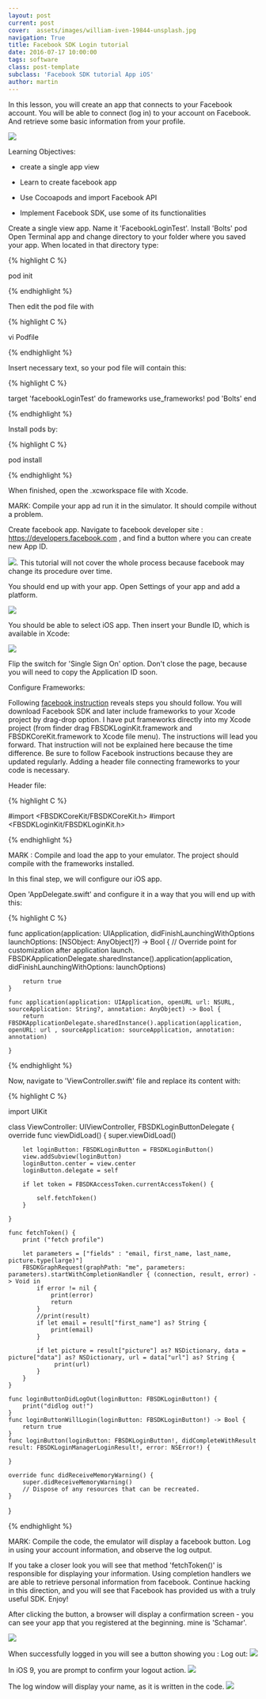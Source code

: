 ```yaml
---
layout: post
current: post
cover:  assets/images/william-iven-19844-unsplash.jpg
navigation: True
title: Facebook SDK Login tutorial
date: 2016-07-17 10:00:00
tags: software
class: post-template
subclass: 'Facebook SDK tutorial App iOS'
author: martin
---
```


In this lesson, you will create an app that connects to your Facebook account. You will be able to connect (log in) to your account on Facebook. And retrieve some basic information from your profile.

![](https://dl.dropboxusercontent.com/s/nsxmaw6ouftry2i/finalAppFacebookLogin.png)

Learning Objectives:

- create a single app view

- Learn to create facebook app

- Use Cocoapods and import Facebook API

- Implement Facebook SDK, use some of its functionalities


Create a single view app. Name it 'FacebookLoginTest'.
Install 'Bolts' pod
Open Terminal app and change directory to your folder where you saved your app.
When located in that directory type:

{% highlight C %}

pod init

{% endhighlight %}


Then edit the pod file with

{% highlight C %}

vi Podfile

{% endhighlight %}

Insert necessary text, so your pod file will contain this:

{% highlight C %}

target 'facebookLoginTest' do
frameworks
  use_frameworks!
  pod 'Bolts'
end

{% endhighlight %}


Install pods by:

{% highlight C %}

pod install

{% endhighlight %}

When finished, open the .xcworkspace file with Xcode.

MARK: Compile your app ad run it in the simulator. It should compile without a problem.


Create facebook app.
Navigate to facebook developer site : https://developers.facebook.com , and find a button where you can create new App ID.

![](https://dl.dropboxusercontent.com/s/9rly2lsr7di1x4o/facebookdeveloper%20new%20app%20ID.png). This tutorial will not cover the whole process because facebook may change its procedure over time.


You should end up with your app. Open Settings of your app and add a platform.

![](https://dl.dropboxusercontent.com/s/00p7yxa1xbsu796/facebook%20new%20platform.png)

You should be able to select iOS app. Then insert your Bundle ID, which is available in Xcode:

![](https://dl.dropboxusercontent.com/s/4edngr9y67p66iu/bundleID%20xcode.png)


Flip the switch for 'Single Sign On' option.
Don't close the page, because you will need to copy the Application ID soon.


Configure Frameworks:

Following [facebook instruction](https://developers.facebook.com/docs/ios/getting-started)  reveals steps you should follow. You will download Facebook SDK and later include frameworks to your Xcode project by drag-drop option. I have put frameworks directly into my Xcode project (from finder drag FBSDKLoginKit.framework and FBSDKCoreKit.framework to Xcode file menu). The instructions will lead you forward. That instruction will not be explained here because the time difference. Be sure to follow Facebook instructions because they are updated regularly.
Adding a header file connecting frameworks to your code is necessary.

Header file:

{% highlight C %}

#import <FBSDKCoreKit/FBSDKCoreKit.h>
#import <FBSDKLoginKit/FBSDKLoginKit.h>

{% endhighlight %}

MARK : Compile and load the app to your emulator. The project should compile with the frameworks installed.


In this final step, we will configure our iOS app.

Open 'AppDelegate.swift' and configure it in a way that you will end up with this:


{% highlight C %}

func application(application: UIApplication, didFinishLaunchingWithOptions launchOptions: [NSObject: AnyObject]?) -> Bool {
        // Override point for customization after application launch.
        FBSDKApplicationDelegate.sharedInstance().application(application, didFinishLaunchingWithOptions: launchOptions)

        return true
    }

    func application(application: UIApplication, openURL url: NSURL, sourceApplication: String?, annotation: AnyObject) -> Bool {
        return FBSDKApplicationDelegate.sharedInstance().application(application, openURL: url , sourceApplication: sourceApplication, annotation: annotation)

    }

{% endhighlight %}


Now, navigate to 'ViewController.swift' file and replace its content with:

{% highlight C %}

import UIKit

class ViewController: UIViewController, FBSDKLoginButtonDelegate {
    override func viewDidLoad() {
        super.viewDidLoad()


        let loginButton: FBSDKLoginButton = FBSDKLoginButton()
        view.addSubview(loginButton)
        loginButton.center = view.center
        loginButton.delegate = self

        if let token = FBSDKAccessToken.currentAccessToken() {

            self.fetchToken()
        }

    }

    func fetchToken() {
        print ("fetch profile")

        let parameters = ["fields" : "email, first_name, last_name, picture.type(large)"]
        FBSDKGraphRequest(graphPath: "me", parameters: parameters).startWithCompletionHandler { (connection, result, error) -> Void in
            if error != nil {
                print(error)
                return
            }
            //print(result)
            if let email = result["first_name"] as? String {
                print(email)
            }

            if let picture = result["picture"] as? NSDictionary, data = picture["data"] as? NSDictionary, url = data["url"] as? String {
                 print(url)
            }
        }
    }

    func loginButtonDidLogOut(loginButton: FBSDKLoginButton!) {
        print("didlog out!")
    }
    func loginButtonWillLogin(loginButton: FBSDKLoginButton!) -> Bool {
        return true
    }
    func loginButton(loginButton: FBSDKLoginButton!, didCompleteWithResult result: FBSDKLoginManagerLoginResult!, error: NSError!) {

    }

    override func didReceiveMemoryWarning() {
        super.didReceiveMemoryWarning()
        // Dispose of any resources that can be recreated.
    }

}

{% endhighlight %}

MARK: Compile the code, the emulator will display a facebook button. Log in using your account information, and observe the log output.

If you take a closer look you will see that method 'fetchToken()' is responsible for displaying your information. Using completion handlers we are able to retrieve personal information from facebook. Continue hacking in this direction, and you will see that Facebook has provided us with a truly useful SDK. Enjoy!

After clicking the button, a browser will display a confirmation screen - you can see your app that you registered at the beginning. mine is 'Schamar'.

![](https://dl.dropboxusercontent.com/s/9lcsf2f0zicdjjs/simulator-screenshot-asking-for-approval.png)

When successfully logged in you will see a button showing you : Log out:
![](https://dl.dropboxusercontent.com/s/7jin8qxk701bvoq/simulator-fb-button-log-out.png)

In iOS 9, you are prompt to confirm your logout action.
![](https://dl.dropboxusercontent.com/s/ycc5uxqsjiu2w4p/confirmation-screen-emulator-log-ou-from-facebook.png)

The log window will display your name, as it is written in the code.
![](https://dl.dropboxusercontent.com/s/zsbbiuvs5n4dn9s/log%20facebook%20retrieving%20name.png)
